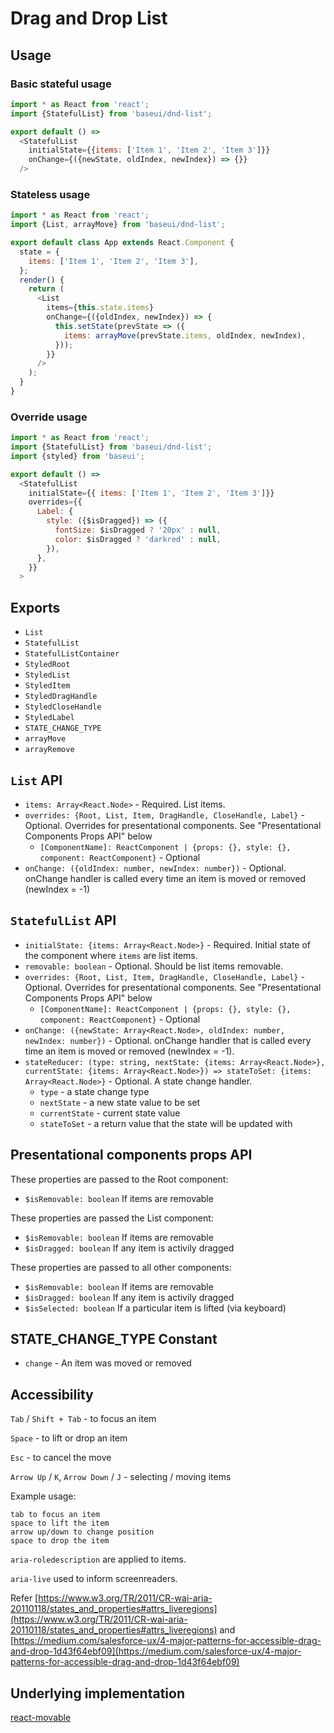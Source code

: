 # Drag and Drop List

## Usage

### Basic stateful usage

```js
import * as React from 'react';
import {StatefulList} from 'baseui/dnd-list';

export default () =>
  <StatefulList
    initialState={{items: ['Item 1', 'Item 2', 'Item 3']}}
    onChange={({newState, oldIndex, newIndex}) => {}}
  />
```

### Stateless usage

```js
import * as React from 'react';
import {List, arrayMove} from 'baseui/dnd-list';

export default class App extends React.Component {
  state = {
    items: ['Item 1', 'Item 2', 'Item 3'],
  };
  render() {
    return (
      <List
        items={this.state.items}
        onChange={({oldIndex, newIndex}) => {
          this.setState(prevState => ({
            items: arrayMove(prevState.items, oldIndex, newIndex),
          }));
        }}
      />
    );
  }
}
```

### Override usage

```js
import * as React from 'react';
import {StatefulList} from 'baseui/dnd-list';
import {styled} from 'baseui';

export default () =>
  <StatefulList
    initialState={{ items: ['Item 1', 'Item 2', 'Item 3']}}
    overrides={{
      Label: {
        style: ({$isDragged}) => ({
          fontSize: $isDragged ? '20px' : null,
          color: $isDragged ? 'darkred' : null,
        }),
      },
    }}
  >
```

## Exports

* `List`
* `StatefulList`
* `StatefulListContainer`
* `StyledRoot`
* `StyledList`
* `StyledItem`
* `StyledDragHandle`
* `StyledCloseHandle`
* `StyledLabel`
* `STATE_CHANGE_TYPE`
* `arrayMove`
* `arrayRemove`

## `List` API

* `items: Array<React.Node>` - Required.
  List items.
* `overrides: {Root, List, Item, DragHandle, CloseHandle, Label}` - Optional.
  Overrides for presentational components. See "Presentational Components Props API" below
  * `[ComponentName]: ReactComponent | {props: {}, style: {}, component: ReactComponent}` - Optional
* `onChange: ({oldIndex: number, newIndex: number})` - Optional.
  onChange handler is called every time an item is moved or removed (newIndex = -1)

## `StatefulList` API

* `initialState: {items: Array<React.Node>}` - Required.
  Initial state of the component where `items` are list items.
* `removable: boolean` - Optional. Should be list items removable.
* `overrides: {Root, List, Item, DragHandle, CloseHandle, Label}` - Optional.
  Overrides for presentational components. See "Presentational Components Props API" below
  * `[ComponentName]: ReactComponent | {props: {}, style: {}, component: ReactComponent}` - Optional
* `onChange: ({newState: Array<React.Node>, oldIndex: number, newIndex: number})` - Optional.
  onChange handler that is called every time an item is moved or removed (newIndex = -1).
* `stateReducer: (type: string, nextState: {items: Array<React.Node>}, currentState: {items: Array<React.Node>}) => stateToSet: {items: Array<React.Node>}` - Optional.
  A state change handler.
  * `type` - a state change type
  * `nextState` - a new state value to be set
  * `currentState` - current state value
  * `stateToSet` - a return value that the state will be updated with

## Presentational components props API

These properties are passed to the Root component:
* `$isRemovable: boolean` If items are removable

These properties are passed the List component:
* `$isRemovable: boolean` If items are removable
* `$isDragged: boolean` If any item is activily dragged

These properties are passed to all other components:
* `$isRemovable: boolean` If items are removable
* `$isDragged: boolean` If any item is activily dragged
* `$isSelected: boolean` If a particular item is lifted (via keyboard)

## STATE_CHANGE_TYPE Constant

* `change` - An item was moved or removed

## Accessibility

`Tab` / `Shift + Tab` - to focus an item

`Space` - to lift or drop an item

`Esc` - to cancel the move

`Arrow Up` / `K`, `Arrow Down` / `J` - selecting / moving items

Example usage:

```text
tab to focus an item
space to lift the item
arrow up/down to change position
space to drop the item
```

`aria-roledescription` are applied to items.

`aria-live` used to inform screenreaders. 

Refer [https://www.w3.org/TR/2011/CR-wai-aria-20110118/states_and_properties#attrs_liveregions](https://www.w3.org/TR/2011/CR-wai-aria-20110118/states_and_properties#attrs_liveregions)
and [https://medium.com/salesforce-ux/4-major-patterns-for-accessible-drag-and-drop-1d43f64ebf09](https://medium.com/salesforce-ux/4-major-patterns-for-accessible-drag-and-drop-1d43f64ebf09)

## Underlying implementation

[react-movable](https://github.com/tajo/react-movable)